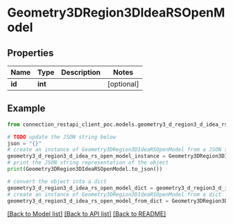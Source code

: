 # Geometry3DRegion3DIdeaRSOpenModel


## Properties

Name | Type | Description | Notes
------------ | ------------- | ------------- | -------------
**id** | **int** |  | [optional] 

## Example

```python
from connection_restapi_client_poc.models.geometry3_d_region3_d_idea_rs_open_model import Geometry3DRegion3DIdeaRSOpenModel

# TODO update the JSON string below
json = "{}"
# create an instance of Geometry3DRegion3DIdeaRSOpenModel from a JSON string
geometry3_d_region3_d_idea_rs_open_model_instance = Geometry3DRegion3DIdeaRSOpenModel.from_json(json)
# print the JSON string representation of the object
print(Geometry3DRegion3DIdeaRSOpenModel.to_json())

# convert the object into a dict
geometry3_d_region3_d_idea_rs_open_model_dict = geometry3_d_region3_d_idea_rs_open_model_instance.to_dict()
# create an instance of Geometry3DRegion3DIdeaRSOpenModel from a dict
geometry3_d_region3_d_idea_rs_open_model_from_dict = Geometry3DRegion3DIdeaRSOpenModel.from_dict(geometry3_d_region3_d_idea_rs_open_model_dict)
```
[[Back to Model list]](../README.md#documentation-for-models) [[Back to API list]](../README.md#documentation-for-api-endpoints) [[Back to README]](../README.md)


